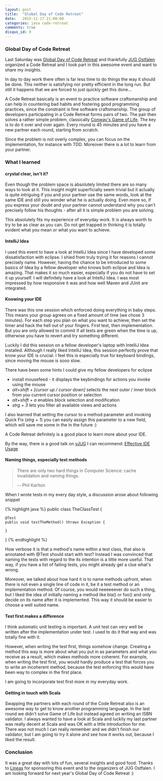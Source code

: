 ```yaml
---
layout: post
title:  "Global Day of Code Retreat"
date:   2015-11-17 21:00:00
categories: java code-retreat
comments: true
disqus_id: 9
---
```


### Global Day of Code Retreat
Last Saturday was [Global Day of Code Retreat][1] and thankfully [JUG Ostfalen][2] organized a Code Retreat and I took part in this awesome event and want to share my insights.

In day to day work there often is far less time to do things the way it should be done. This neither is satisfying nor pretty efficient in the long run. But still it happens that we are forced to just quickly get this done...

A Code Retreat basically is an event to practice software craftsmanship and can help in countering bad habits and fostering good programming practices, since the constraint is fine software craftsmanship. The group of developers participating in a Code Retreat forms pairs of two. The pair then solves a rather simple problem, classically [Conway's Game of Life][3]. The key is to do it over and over again. Every round is 45 minutes and you have a new partner each round, starting from scratch.

Since the problem is not overly complex, you can focus on the implementation, for instance with TDD. Moreover there is a lot to learn from your partner.

### What I learned

#### crystal clear, isn't it?

Even though the problem space is absolutely limited there are so many ways to look at it. This insight might superficially seem trivial but it 
actually is quite intriguing if you and your partner use the same words, look at the same IDE and still you wonder what he is actually doing. Even more so, if you express your doubt and your partner cannot understand why you can't precisely follow his thoughts - after all it is simple problem you are solving.

This absolutely fits my experience of everyday work. It is always worth to try to be as clear as you can. Do not get trapped in thinking it is totally evident what you mean or what you want to achieve.

#### IntelliJ Idea

I used this event to have a look at IntelliJ Idea since I have developed some dissatisfaction with eclipse. I shied from truly trying it for reasons I cannot precisely name. However, having the chance to be introduced to some basics of Idea by a fellow developer who knows both eclipse and Idea is amazing. That makes it so much easier, especially if you do not have to set it up yourself. I will definitely have a look at IntelliJ Idea. I was most impressed by how responsive it was and how well Maven and JUnit are integrated.

#### Knowing your IDE

There was this one session which enforced doing everything in baby steps. This means your group agrees on a fixed amount of time (we chose 3 minutes). For each step you plan on what you want to achieve, then set the timer and hack the hell out of your fingers. First test, then implementation. But you are only allowed to commit if all tests are green when the time is up, otherwise you have to revert and try something different. 

Luckily I did this session on a fellow developer's laptop with IntelliJ Idea installed. Although I really liked IntelliJ Idea, this session perfectly prove that know your IDE is crucial. I feel this is especially true for keyboard bindings, since moving the mouse is sooo slow. 

There have been some hints I could give my fellow developers for eclipse

* install mousefeed - it displays the keybindings for actions you invoke using the mouse
* *alt+shift + [cursor up / cursor down]* selects the next outer / inner block from you current cursor position or selection 
* *alt+shift + a* enables block selection and modification
* *strg + 3* lets you filter all available views and actions

I also learned that setting the cursor to a method parameter and invoking Quick Fix (*strg + 1*) you can easily assign this parameter to a new field, which will save me some in the in the future :)

A Code Retreat definitely is a good place to learn more about your IDE.

By the way, there is a good talk on [vJUG][4] I can recommend: [Effective IDE Usage][5]

#### Naming things, especially test methods

> There are only two hard things in Computer Science: cache invalidation and naming things.
> 
> -- Phil Karlton

When I wrote tests in my every day style, a discussion arose about following snippet

{% highlight java %}
public class TheClassTest {
	
	@Test
	public void testTheMethod() throws Exception {
		
	}
}
{% endhighlight %}

How verbose it is that a method's name within a test class, that also is annotated with @Test should start with test? Instead I was convinced that naming the tests with regard to the its intention is a little more useful. That way, if you have a list of failing tests, you might already get a clue what's wrong.

Moreover, we talked about how hard it is to name methods upfront, when there is not even a single line of code in it, be it a test method or an implementation method. Of course, you would neeeeeever do such a thing, but I liked the idea of initially naming a method like bla() or foo() and only decide on its name after it is implemented. This way it should be easier to choose a well suited name.

#### Test first makes a difference

I think automatic unit testing is important. A unit test can very well be written after the implementation under test. I used to do it that way and was totally fine with it. 

However, when writing the test first, things somehow change. Creating a method this way is more about what you put in as parameters and what you receive as a result, which makes methods more coherent. For example, when writing the test first, you would hardly produce a test that forces you to write an incoherent method, because the test enforcing this would have been way to complex in the first place.

I am going to incorporate test first more in my everyday work.

#### Getting in touch with Scala

Swapping the partners with each round of the Code Retreat also is an awesome way to get to know another programming language. In the last round we didn't solve Game of Life but instead agreed on writing an ISBN validator. I always wanted to have a look at Scala and luckily my last partner was really decent at Scala and was OK with a little introduction for me. There was not much I can really remember and we didn't finish our validator, but I am going to try it alone and see how it works out, because I liked the result.


### Conclusion

It was a great day with lots of fun, several insights and good food. Thanks to [Lineas][6] for sponsoring this event and to the organizers of JUG Ostfalen. I am looking forward for next year's Global Day of Code Retreat :)

[1]: http://globalday.coderetreat.org/
[2]: http://www.jug-ostfalen.de/
[3]: https://en.wikipedia.org/wiki/Conway%27s_Game_of_Life
[4]: http://virtualjug.com/
[5]: https://www.youtube.com/watch?v=FwfHxholaEE&feature=youtu.be
[6]: http://www.lineas.de/